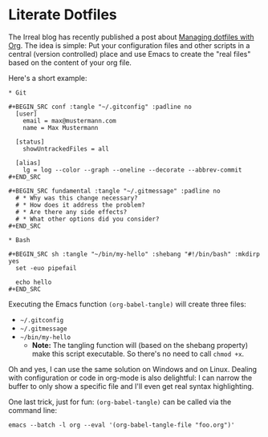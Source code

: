 # Literate Dotfiles

The Irreal blog has recently published a post about [Managing dotfiles with
Org][irreal]. The idea is simple: Put your configuration files and other scripts
in a central (version controlled) place and use Emacs to create the "real files"
based on the content of your org file.

Here's a short example:

``` text
* Git

#+BEGIN_SRC conf :tangle "~/.gitconfig" :padline no
  [user]
    email = max@mustermann.com
    name = Max Mustermann

  [status]
    showUntrackedFiles = all

  [alias]
    lg = log --color --graph --oneline --decorate --abbrev-commit
#+END_SRC

#+BEGIN_SRC fundamental :tangle "~/.gitmessage" :padline no
  # * Why was this change necessary?
  # * How does it address the problem?
  # * Are there any side effects?
  # * What other options did you consider?
#+END_SRC

* Bash

#+BEGIN_SRC sh :tangle "~/bin/my-hello" :shebang "#!/bin/bash" :mkdirp yes
  set -euo pipefail

  echo hello
#+END_SRC
```

Executing the Emacs function `(org-babel-tangle)` will create three files:

- `~/.gitconfig`
- `~/.gitmessage`
- `~/bin/my-hello`
  - **Note:** The tangling function will (based on the shebang property) make
    this script executable. So there's no need to call `chmod +x`.

Oh and yes, I can use the same solution on Windows and on Linux. Dealing with
configuration or code in org-mode is also delightful: I can narrow the buffer to
only show a specific file and I'll even get real syntax highlighting.

One last trick, just for fun: `(org-babel-tangle)` can be called via the command
line:

``` shell
emacs --batch -l org --eval '(org-babel-tangle-file "foo.org")'
```

[irreal]: https://irreal.org/blog/?p=8227
